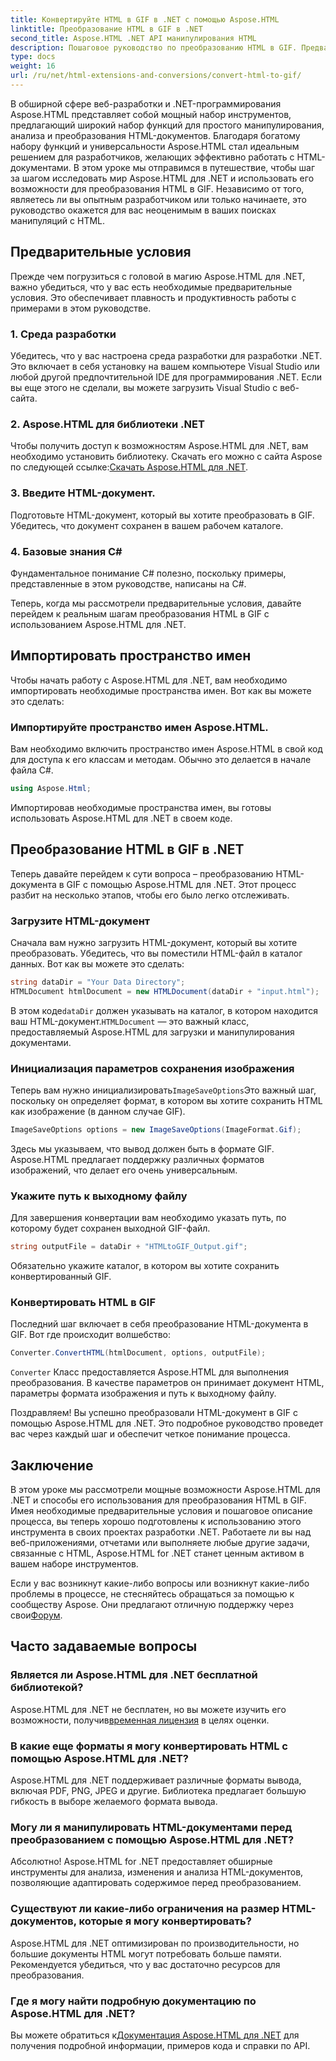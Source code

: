 ```yaml
---
title: Конвертируйте HTML в GIF в .NET с помощью Aspose.HTML
linktitle: Преобразование HTML в GIF в .NET
second_title: Aspose.HTML .NET API манипулирования HTML
description: Пошаговое руководство по преобразованию HTML в GIF. Предварительные требования, примеры кода, часто задаваемые вопросы и многое другое! Оптимизируйте свои манипуляции с HTML с помощью Aspose.HTML.
type: docs
weight: 16
url: /ru/net/html-extensions-and-conversions/convert-html-to-gif/
---
```


В обширной сфере веб-разработки и .NET-программирования Aspose.HTML представляет собой мощный набор инструментов, предлагающий широкий набор функций для простого манипулирования, анализа и преобразования HTML-документов. Благодаря богатому набору функций и универсальности Aspose.HTML стал идеальным решением для разработчиков, желающих эффективно работать с HTML-документами. В этом уроке мы отправимся в путешествие, чтобы шаг за шагом исследовать мир Aspose.HTML для .NET и использовать его возможности для преобразования HTML в GIF. Независимо от того, являетесь ли вы опытным разработчиком или только начинаете, это руководство окажется для вас неоценимым в ваших поисках манипуляций с HTML.

## Предварительные условия

Прежде чем погрузиться с головой в магию Aspose.HTML для .NET, важно убедиться, что у вас есть необходимые предварительные условия. Это обеспечивает плавность и продуктивность работы с примерами в этом руководстве.

### 1. Среда разработки

Убедитесь, что у вас настроена среда разработки для разработки .NET. Это включает в себя установку на вашем компьютере Visual Studio или любой другой предпочтительной IDE для программирования .NET. Если вы еще этого не сделали, вы можете загрузить Visual Studio с веб-сайта.

### 2. Aspose.HTML для библиотеки .NET

 Чтобы получить доступ к возможностям Aspose.HTML для .NET, вам необходимо установить библиотеку. Скачать его можно с сайта Aspose по следующей ссылке:[Скачать Aspose.HTML для .NET](https://releases.aspose.com/html/net/).

### 3. Введите HTML-документ.

Подготовьте HTML-документ, который вы хотите преобразовать в GIF. Убедитесь, что документ сохранен в вашем рабочем каталоге.

### 4. Базовые знания C#

Фундаментальное понимание C# полезно, поскольку примеры, представленные в этом руководстве, написаны на C#.

Теперь, когда мы рассмотрели предварительные условия, давайте перейдем к реальным шагам преобразования HTML в GIF с использованием Aspose.HTML для .NET.

## Импортировать пространство имен

Чтобы начать работу с Aspose.HTML для .NET, вам необходимо импортировать необходимые пространства имен. Вот как вы можете это сделать:

### Импортируйте пространство имен Aspose.HTML.

Вам необходимо включить пространство имен Aspose.HTML в свой код для доступа к его классам и методам. Обычно это делается в начале файла C#.

```csharp
using Aspose.Html;
```

Импортировав необходимые пространства имен, вы готовы использовать Aspose.HTML для .NET в своем коде.

## Преобразование HTML в GIF в .NET

Теперь давайте перейдем к сути вопроса – преобразованию HTML-документа в GIF с помощью Aspose.HTML для .NET. Этот процесс разбит на несколько этапов, чтобы его было легко отслеживать.

### Загрузите HTML-документ

Сначала вам нужно загрузить HTML-документ, который вы хотите преобразовать. Убедитесь, что вы поместили HTML-файл в каталог данных. Вот как вы можете это сделать:

```csharp
string dataDir = "Your Data Directory";
HTMLDocument htmlDocument = new HTMLDocument(dataDir + "input.html");
```

 В этом коде`dataDir` должен указывать на каталог, в котором находится ваш HTML-документ.`HTMLDocument` — это важный класс, предоставляемый Aspose.HTML для загрузки и манипулирования документами.

### Инициализация параметров сохранения изображения

 Теперь вам нужно инициализировать`ImageSaveOptions`Это важный шаг, поскольку он определяет формат, в котором вы хотите сохранить HTML как изображение (в данном случае GIF).

```csharp
ImageSaveOptions options = new ImageSaveOptions(ImageFormat.Gif);
```

Здесь мы указываем, что вывод должен быть в формате GIF. Aspose.HTML предлагает поддержку различных форматов изображений, что делает его очень универсальным.

### Укажите путь к выходному файлу

Для завершения конвертации вам необходимо указать путь, по которому будет сохранен выходной GIF-файл.

```csharp
string outputFile = dataDir + "HTMLtoGIF_Output.gif";
```

Обязательно укажите каталог, в котором вы хотите сохранить конвертированный GIF.

### Конвертировать HTML в GIF

Последний шаг включает в себя преобразование HTML-документа в GIF. Вот где происходит волшебство:

```csharp
Converter.ConvertHTML(htmlDocument, options, outputFile);
```

`Converter` Класс предоставляется Aspose.HTML для выполнения преобразования. В качестве параметров он принимает документ HTML, параметры формата изображения и путь к выходному файлу.

Поздравляем! Вы успешно преобразовали HTML-документ в GIF с помощью Aspose.HTML для .NET. Это подробное руководство проведет вас через каждый шаг и обеспечит четкое понимание процесса.

## Заключение

В этом уроке мы рассмотрели мощные возможности Aspose.HTML для .NET и способы его использования для преобразования HTML в GIF. Имея необходимые предварительные условия и пошаговое описание процесса, вы теперь хорошо подготовлены к использованию этого инструмента в своих проектах разработки .NET. Работаете ли вы над веб-приложениями, отчетами или выполняете любые другие задачи, связанные с HTML, Aspose.HTML for .NET станет ценным активом в вашем наборе инструментов.

 Если у вас возникнут какие-либо вопросы или возникнут какие-либо проблемы в процессе, не стесняйтесь обращаться за помощью к сообществу Aspose. Они предлагают отличную поддержку через свои[Форум](https://forum.aspose.com/).

## Часто задаваемые вопросы

### Является ли Aspose.HTML для .NET бесплатной библиотекой?
 Aspose.HTML для .NET не бесплатен, но вы можете изучить его возможности, получив[временная лицензия](https://purchase.aspose.com/temporary-license/) в целях оценки.

### В какие еще форматы я могу конвертировать HTML с помощью Aspose.HTML для .NET?
Aspose.HTML для .NET поддерживает различные форматы вывода, включая PDF, PNG, JPEG и другие. Библиотека предлагает большую гибкость в выборе желаемого формата вывода.

### Могу ли я манипулировать HTML-документами перед преобразованием с помощью Aspose.HTML для .NET?
Абсолютно! Aspose.HTML for .NET предоставляет обширные инструменты для анализа, изменения и анализа HTML-документов, позволяющие адаптировать содержимое перед преобразованием.

### Существуют ли какие-либо ограничения на размер HTML-документов, которые я могу конвертировать?
Aspose.HTML для .NET оптимизирован по производительности, но большие документы HTML могут потребовать больше памяти. Рекомендуется убедиться, что у вас достаточно ресурсов для преобразования.

### Где я могу найти подробную документацию по Aspose.HTML для .NET?
 Вы можете обратиться к[Документация Aspose.HTML для .NET](https://reference.aspose.com/html/net/) для получения подробной информации, примеров кода и справки по API.
